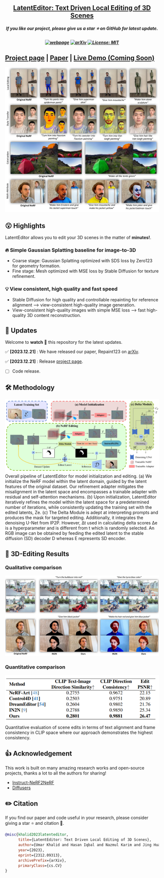 <h2 align="center"> <a href="https://github.com/umarkhalidAI/LatentEditor">LatentEditor: Text Driven Local Editing of 3D Scenes</a></h2>
<h5 align="center"> If you like our project, please give us a star ⭐ on GitHub for latest update.  </h2>

<h5 align="center">

[![webpage](https://img.shields.io/badge/Webpage-blue)](https://latenteditor.github.io/)
[![arXiv](https://img.shields.io/badge/Arxiv-2312.09313-b31b1b.svg?logo=arXiv)](https://arxiv.org/abs/2312.09313)
[![License: MIT](https://img.shields.io/badge/License-MIT-yellow.svg)](https://github.com/umarkhalidAI/LatentEditor/blob/main/LICENSE) 


</h5>

## [Project page](https://latenteditor.github.io/) | [Paper](https://arxiv.org/abs/2312.09313) | [Live Demo (Coming Soon)]()


<img src="assets/teaser_final.jpg"/>

## 😮 Highlights

LatentEditor allows you to edit your 3D scenes in the matter of **minutes!**.

### 🔥 Simple Gaussian Splatting baseline for image-to-3D
- Coarse stage: Gaussian Splatting optimized with SDS loss by Zero123 for geometry formation.
- Fine stage: Mesh optimized with MSE loss by Stable Diffusion for texture refinement.

### 💡 View consistent, high quality and fast speed
- Stable Diffusion for high quality and controllable repainting for reference alignment   -->   view-consistent high-quality image generation.
- View-consistent high-quality images with simple MSE loss   -->   fast high-quality 3D content reconstruction.



## 🚩 **Updates**

Welcome to **watch** 👀 this repository for the latest updates.

✅ **[2023.12.21]** : We have released our paper, Repaint123 on [arXiv](https://arxiv.org/abs/2312.13271).

✅ **[2023.12.21]** : Release [project page](https://junwuzhang19.github.io/repaint123/).
- [ ] Code release.

## 🛠️ Methodology

<img src="assets/main_fig.jpg"/>
Overall pipeline of LatentEditor for model initialization and editing. (a) We initialize the NeRF model within the latent domain, guided by the latent features of the original dataset. Our refinement adapter mitigates the misalignment in the latent space and encompasses a trainable adapter with residual and self-attention mechanisms. (b) Upon initialization, LatentEditor iteratively refines the model within the latent space for a predetermined number of iterations, while consistently updating the training set with the edited latents, Ze. (c) The Delta Module is adept at interpreting prompts and produces the mask for targeted editing. Additionally, it integrates the denoising U-Net from IP2P. However, ∆t used in calculating delta scores ∆e is a hyperparameter and is different from t which is randomly selected. An RGB image can be obtained by feeding the edited latent to the stable diffusion (SD) decoder D whereas E represents SD encoder.

## 🚀 3D-Editing Results

### Qualitative comparison

<img src="assets/compare_qual.jpg"/>

### Quantitative comparison

<img src="assets/compare_quan.png"/>
Quantitative evaluation of scene edits in terms of text alignment and frame consistency in CLIP space where our approach demonstrates the highest consistency.

## 👍 **Acknowledgement**
This work is built on many amazing research works and open-source projects, thanks a lot to all the authors for sharing!
* [Instruct-NeRF2NeRF](https://github.com/ayaanzhaque/instruct-nerf2nerf)
* [Diffusers](https://github.com/huggingface/diffusers)

## ✏️ Citation
If you find our paper and code useful in your research, please consider giving a star :star: and citation :pencil:.

```BibTeX
@misc{khalid2023latenteditor,
      title={LatentEditor: Text Driven Local Editing of 3D Scenes}, 
      author={Umar Khalid and Hasan Iqbal and Nazmul Karim and Jing Hua and Chen Chen},
      year={2023},
      eprint={2312.09313},
      archivePrefix={arXiv},
      primaryClass={cs.CV}
}
```
<!---->
